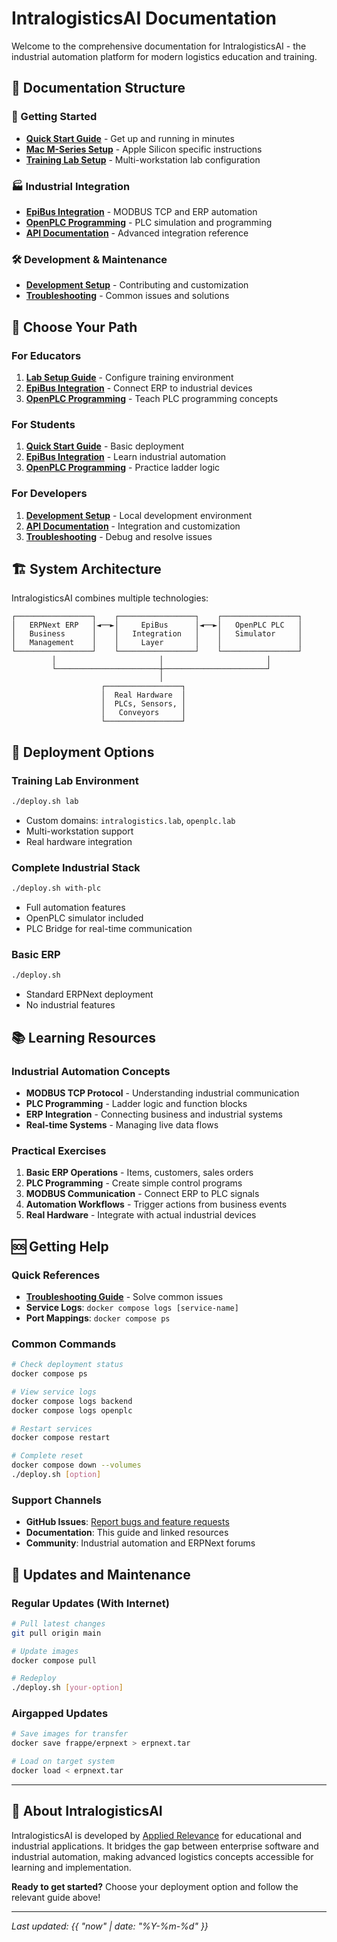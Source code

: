 # IntralogisticsAI Documentation

Welcome to the comprehensive documentation for IntralogisticsAI - the industrial automation platform for modern logistics education and training.

## 📖 Documentation Structure

### 🚀 Getting Started
- **[Quick Start Guide](deployment/quick-start.md)** - Get up and running in minutes
- **[Mac M-Series Setup](deployment/mac-m4.md)** - Apple Silicon specific instructions
- **[Training Lab Setup](deployment/lab-setup.md)** - Multi-workstation lab configuration

### 🏭 Industrial Integration
- **[EpiBus Integration](epibus/README.md)** - MODBUS TCP and ERP automation
- **[OpenPLC Programming](openplc/README.md)** - PLC simulation and programming
- **[API Documentation](epibus/api.md)** - Advanced integration reference

### 🛠️ Development & Maintenance
- **[Development Setup](development/README.md)** - Contributing and customization
- **[Troubleshooting](troubleshooting/README.md)** - Common issues and solutions

## 🎯 Choose Your Path

### For Educators
1. **[Lab Setup Guide](deployment/lab-setup.md)** - Configure training environment
2. **[EpiBus Integration](epibus/README.md)** - Connect ERP to industrial devices  
3. **[OpenPLC Programming](openplc/README.md)** - Teach PLC programming concepts

### For Students
1. **[Quick Start Guide](deployment/quick-start.md)** - Basic deployment
2. **[EpiBus Integration](epibus/README.md)** - Learn industrial automation
3. **[OpenPLC Programming](openplc/README.md)** - Practice ladder logic

### For Developers
1. **[Development Setup](development/README.md)** - Local development environment
2. **[API Documentation](epibus/api.md)** - Integration and customization
3. **[Troubleshooting](troubleshooting/README.md)** - Debug and resolve issues

## 🏗️ System Architecture

IntralogisticsAI combines multiple technologies:

```
┌─────────────────┐    ┌─────────────────┐    ┌─────────────────┐
│   ERPNext ERP   │◄──►│     EpiBus      │◄──►│   OpenPLC PLC   │
│   Business      │    │   Integration   │    │   Simulator     │
│   Management    │    │     Layer       │    │                 │
└─────────────────┘    └─────────────────┘    └─────────────────┘
         │                       │                       │
         └───────────────────────┼───────────────────────┘
                                 │
                    ┌─────────────────┐
                    │  Real Hardware  │
                    │  PLCs, Sensors, │
                    │   Conveyors     │
                    └─────────────────┘
```

## 🚦 Deployment Options

### Training Lab Environment
```bash
./deploy.sh lab
```
- Custom domains: `intralogistics.lab`, `openplc.lab`
- Multi-workstation support
- Real hardware integration

### Complete Industrial Stack  
```bash
./deploy.sh with-plc
```
- Full automation features
- OpenPLC simulator included
- PLC Bridge for real-time communication

### Basic ERP
```bash
./deploy.sh
```
- Standard ERPNext deployment
- No industrial features

## 📚 Learning Resources

### Industrial Automation Concepts
- **MODBUS TCP Protocol** - Understanding industrial communication
- **PLC Programming** - Ladder logic and function blocks
- **ERP Integration** - Connecting business and industrial systems
- **Real-time Systems** - Managing live data flows

### Practical Exercises
1. **Basic ERP Operations** - Items, customers, sales orders
2. **PLC Programming** - Create simple control programs
3. **MODBUS Communication** - Connect ERP to PLC signals
4. **Automation Workflows** - Trigger actions from business events
5. **Real Hardware** - Integrate with actual industrial devices

## 🆘 Getting Help

### Quick References
- **[Troubleshooting Guide](troubleshooting/README.md)** - Solve common issues
- **Service Logs**: `docker compose logs [service-name]`
- **Port Mappings**: `docker compose ps`

### Common Commands
```bash
# Check deployment status
docker compose ps

# View service logs
docker compose logs backend
docker compose logs openplc

# Restart services
docker compose restart

# Complete reset
docker compose down --volumes
./deploy.sh [option]
```

### Support Channels
- **GitHub Issues**: [Report bugs and feature requests](https://github.com/appliedrelevance/intralogisticsai/issues)
- **Documentation**: This guide and linked resources
- **Community**: Industrial automation and ERPNext forums

## 🔄 Updates and Maintenance

### Regular Updates (With Internet)
```bash
# Pull latest changes
git pull origin main

# Update images
docker compose pull

# Redeploy
./deploy.sh [your-option]
```

### Airgapped Updates
```bash
# Save images for transfer
docker save frappe/erpnext > erpnext.tar

# Load on target system
docker load < erpnext.tar
```

---

## 🏢 About IntralogisticsAI

IntralogisticsAI is developed by [Applied Relevance](https://appliedrelevance.com) for educational and industrial applications. It bridges the gap between enterprise software and industrial automation, making advanced logistics concepts accessible for learning and implementation.

**Ready to get started?** Choose your deployment option and follow the relevant guide above!

---

*Last updated: {{ "now" | date: "%Y-%m-%d" }}*